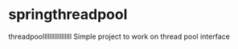 springthreadpool
================
threadpoolllllllllllllllll
Simple project to work on thread pool interface
